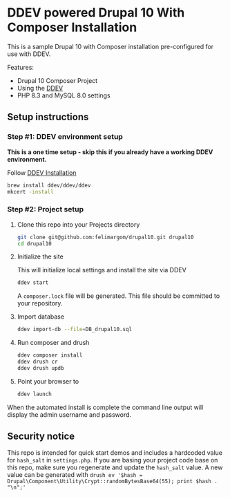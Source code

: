# DDEV powered Drupal 10 With Composer Installation

This is a sample Drupal 10 with Composer installation pre-configured for use with DDEV.

Features:

- Drupal 10 Composer Project
- Using the [DDEV](https://ddev.readthedocs.io/en/latest/)
- PHP 8.3 and MySQL 8.0 settings

## Setup instructions

### Step #1: DDEV environment setup

**This is a one time setup - skip this if you already have a working DDEV environment.**

Follow [DDEV Installation](https://ddev.readthedocs.io/en/stable/users/install/ddev-installation/)

  ```bash
  brew install ddev/ddev/ddev
  mkcert -install
  ```

### Step #2: Project setup

1. Clone this repo into your Projects directory

    ```bash
    git clone git@github.com:felimargom/drupal10.git drupal10
    cd drupal10
    ```

2. Initialize the site

    This will initialize local settings and install the site via DDEV

    ```bash
    ddev start
    ```

   A `composer.lock` file will be generated. This file should be committed to
   your repository.

3. Import database

    ```bash
    ddev import-db --file=DB_drupal10.sql
    ```

4. Run composer and drush

    ```bash
    ddev composer install
    ddev drush cr
    ddev drush updb
    ```

5. Point your browser to

    ```bash
    ddev launch
    ```

When the automated install is complete the command line output will display the
admin username and password.

## Security notice

This repo is intended for quick start demos and includes a hardcoded value for
`hash_salt` in `settings.php`.
If you are basing your project code base on this repo, make sure you regenerate
and update the `hash_salt` value.
A new value can be generated with
`drush ev '$hash = Drupal\Component\Utility\Crypt::randomBytesBase64(55); print
$hash . "\n";'`
